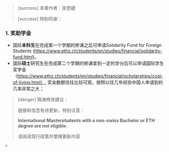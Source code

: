 > [success] 本章作者：徐思婕

> [success] 特别鸣谢：

### **1. 奖助学金**
- 国际**本科生**在完成第一个学期的修课之后可申请Solidarity Fund for Foreign Students (<https://www.ethz.ch/students/en/studies/financial/solidarity-fund.html>)。
- 国际**硕士**研究生在完成第二个学期的修课拿到一定的学分后可以申请国际学生奖学金（<https://www.ethz.ch/students/en/studies/financial/scholarships/cost-of-living.html）>, 奖金数额往往比较可观，按照以往几年经验中国人申请到的几率非常之大；


> [danger] 锦涛修改建议：
>
> 链接和信息有待更新，特别注意：
>
> **International Masterstudents with a non-​swiss Bachelor or ETH degree are not eligible**.
>
> 请阅读现行政策并整理更新内容

^

